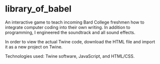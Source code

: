 # library_of_babel
An interactive game to teach incoming Bard College freshmen how to integrate computer coding into their own writing. In addition to programming, I engineered the soundtrack and all sound effects. 

In order to view the actual Twine code, download the HTML file and import it as a new project on Twine.

Technologies used: Twine software, JavaScript, and HTML/CSS.

